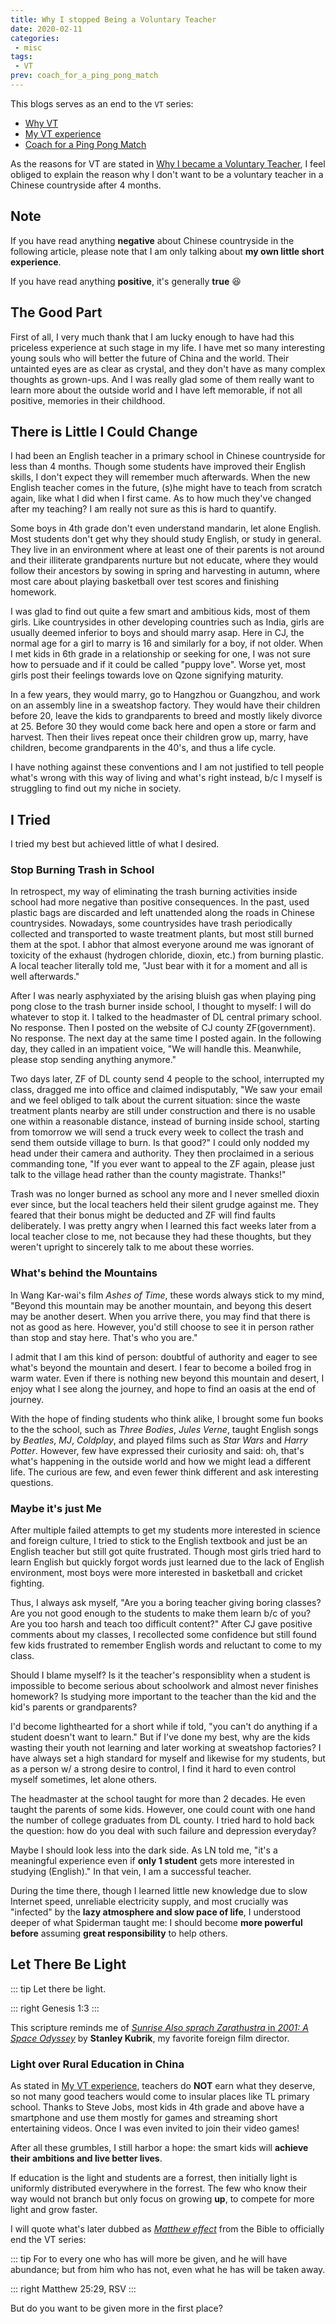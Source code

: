 ```yaml
---
title: Why I stopped Being a Voluntary Teacher
date: 2020-02-11
categories:
 - misc
tags:
 - VT
prev: coach_for_a_ping_pong_match
---
```


This blogs serves as an end to the `VT` series:

- [Why VT](why_vt)
- [My VT experience](vt)
- [Coach for a Ping Pong Match](coach_for_a_ping_pong_match)

<!-- more -->

As the reasons for VT are stated in [Why I became a Voluntary Teacher](why_vt), I feel obliged to explain the reason why I don't want to be a voluntary teacher in a Chinese countryside after 4 months.

## Note

If you have read anything **negative** about Chinese countryside in the following article, please note that I am only talking about **my own little short experience**.

If you have read anything **positive**, it's generally **true** :laughing:

## The Good Part

First of all, I very much thank that I am lucky enough to have had this priceless experience at such stage in my life. I have met so many interesting young souls who will better the future of China and the world. Their untainted eyes are as clear as crystal, and they don't have as many complex thoughts as grown-ups. And I was really glad some of them really want to learn more about the outside world and I have left memorable, if not all positive, memories in their childhood.

## There is Little I Could Change

I had been an English teacher in a primary school in Chinese countryside for less than 4 months. Though some students have improved their English skills, I don't expect they will remember much afterwards. When the new English teacher comes in the future, (s)he might have to teach from scratch again, like what I did when I first came. As to how much they've changed after my teaching? I am really not sure as this is hard to quantify.

Some boys in 4th grade don't even understand mandarin, let alone English. Most students don't get why they should study English, or study in general. They live in an environment where at least one of their parents is not around and their illiterate grandparents nurture but not educate, where they would follow their ancestors by sowing in spring and harvesting in autumn, where most care about playing basketball over test scores and finishing homework.

I was glad to find out quite a few smart and ambitious kids, most of them girls. Like countrysides in other developing countries such as India, girls are usually deemed inferior to boys and should marry asap. Here in CJ, the normal age for a girl to marry is 16 and similarly for a boy, if not older. When I met kids in 6th grade in a relationship or seeking for one, I was not sure how to persuade and if it could be called "puppy love". Worse yet, most girls post their feelings towards love on Qzone signifying maturity.

In a few years, they would marry, go to Hangzhou or Guangzhou, and work on an assembly line in a sweatshop factory. They would have their children before 20, leave the kids to grandparents to breed and mostly likely divorce at 25. Before 30 they would come back here and open a store or farm and harvest. Then their lives repeat once their children grow up, marry, have children, become grandparents in the 40's, and thus a life cycle.

I have nothing against these conventions and I am not justified to tell people what's wrong with this way of living and what's right instead, b/c I myself is struggling to find out my niche in society.

## I Tried

I tried my best but achieved little of what I desired.

### Stop Burning Trash in School

In retrospect, my way of eliminating the trash burning activities inside school had more negative than positive consequences. In the past, used plastic bags are discarded and left unattended along the roads in Chinese countrysides. Nowadays, some countrysides have trash periodically collected and transported to waste treatment plants, but most still burned them at the spot. I abhor that almost everyone around me was ignorant of toxicity of the exhaust (hydrogen chloride, dioxin, etc.) from burning plastic. A local teacher literally told me, "Just bear with it for a moment and all is well afterwards."

After I was nearly asphyxiated by the arising bluish gas when playing ping pong close to the trash burner inside school, I thought to myself: I will do whatever to stop it. I talked to the headmaster of DL central primary school. No response. Then I posted on the website of CJ county ZF(government). No response. The next day at the same time I posted again. In the following day, they called in an impatient voice, "We will handle this. Meanwhile, please stop sending anything anymore."

Two days later, ZF of DL county send 4 people to the school, interrupted my class, dragged me into office and claimed indisputably, "We saw your email and we feel obliged to talk about the current situation: since the waste treatment plants nearby are still under construction and there is no usable one within a reasonable distance, instead of burning inside school, starting from tomorrow we will send a truck every week to collect the trash and send them outside village to burn. Is that good?" I could only nodded my head under their camera and authority. They then proclaimed in a serious commanding tone, "If you ever want to appeal to the ZF again, please just talk to the village head rather than the county magistrate. Thanks!"

Trash was no longer burned as school any more and I never smelled dioxin ever since, but the local teachers held their silent grudge against me. They feared that their bonus might be deducted and ZF will find faults deliberately. I was pretty angry when I learned this fact weeks later from a local teacher close to me, not because they had these thoughts, but they weren't upright to sincerely talk to me about these worries.

### What's behind the Mountains

In Wang Kar-wai's film *Ashes of Time*, these words always stick to my mind, "Beyond this mountain may be another mountain, and beyong this desert may be another desert. When you arrive there, you may find that there is not as good as here. However, you'd still choose to see it in person rather than stop and stay here. That's who you are."

I admit that I am this kind of person: doubtful of authority and eager to see what's beyond the mountain and desert. I fear to become a boiled frog in warm water. Even if there is nothing new beyond this mountain and desert, I enjoy what I see along the journey, and hope to find an oasis at the end of journey.

With the hope of finding students who think alike, I brought some fun books to the the school, such as *Three Bodies*, *Jules Verne*, taught English songs by *Beatles*, *MJ*, *Coldplay*, and played films such as *Star Wars* and *Harry Potter*. However, few have expressed their curiosity and said: oh, that's what's happening in the outside world and how we might lead a different life. The curious are few, and even fewer think different and ask interesting questions.

### Maybe it's just Me

After multiple failed attempts to get my students more interested in science and foreign culture, I tried to stick to the English textbook and just be an English teacher but still got quite frustrated. Though most girls tried hard to learn English but quickly forgot words just learned due to the lack of English environment, most boys were more interested in basketball and cricket fighting.

Thus, I always ask myself, "Are you a boring teacher giving boring classes? Are you not good enough to the students to make them learn b/c of you? Are you too harsh and teach too difficult content?" After CJ gave positive comments about my classes, I recollected some confidence but still found few kids frustrated to remember English words and reluctant to come to my class.

Should I blame myself? Is it the teacher's responsiblity when a student is impossible to become serious about schoolwork and almost never finishes homework? Is studying more important to the teacher than the kid and the kid's parents or grandparents?

I'd become lighthearted for a short while if told, "you can't do anything if a student doesn't want to learn." But if I've done my best, why are the kids wasting their youth not learning and later working at sweatshop factories? I have always set a high standard for myself and likewise for my students, but as a person w/ a strong desire to control, I find it hard to even control myself sometimes, let alone others.

The headmaster at the school taught for more than 2 decades. He even taught the parents of some kids. However, one could count with one hand the number of college graduates from DL county. I tried hard to hold back the question: how do you deal with such failure and depression everyday?

Maybe I should look less into the dark side. As LN told me, "it's a meaningful experience even if **only 1 student** gets more interested in studying (English)." In that vein, I am a successful teacher.

During the time there, though I learned little new knowledge due to slow Internet speed, unreliable electricity supply, and most crucially was "infected" by the **lazy atmosphere and slow pace of life**, I understood deeper of what Spiderman taught me: I should become **more powerful before** assuming **great responsibility** to help others.

## Let There Be Light

::: tip
Let there be light.

::: right
Genesis 1:3
:::

This scripture reminds me of [*Sunrise Also sprach Zarathustra* in *2001: A Space Odyssey*](https://youtu.be/e-QFj59PON4) by **Stanley Kubrik**, my favorite foreign film director.

### Light over Rural Education in China

As stated in [My VT experience](vt.md#老师只是兼职教书), teachers do **NOT** earn what they deserve, so not many good teachers would come to insular places like TL primary school. Thanks to Steve Jobs, most kids in 4th grade and above have a smartphone and use them mostly for games and streaming short entertaining videos. Once I was even invited to join their video games!

After all these grumbles, I still harbor a hope: the smart kids will **achieve their ambitions and live better lives**.

If education is the light and students are a forrest, then initially light is uniformly distributed everywhere in the forrest. The few who know their way would not branch but only focus on growing **up**, to compete for more light and grow faster.

I will quote what's later dubbed as [*Matthew effect*](https://en.wikipedia.org/wiki/Matthew_effect) from the Bible to officially end the VT series:

::: tip
For to every one who has will more be given, and he will have abundance; but from him who has not, even what he has will be taken away.

::: right
Matthew 25:29, RSV
:::

But do you want to be given more in the first place?
